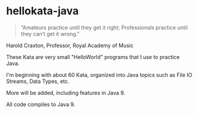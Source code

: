 # hellokata-java
>“Amateurs practice until they get it right; 
>Professionals practice until they can’t get it wrong.”

Harold Craxton, Professor, Royal Academy of Music

These Kata are very small "HelloWorld" programs that I use to practice Java.

I'm beginning with about 60 Kata, organized into Java topics such as File IO Streams, Data Types, etc.

More will be added, including features in Java 9.

All code compiles to Java 9.
